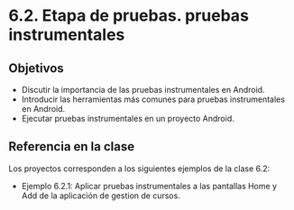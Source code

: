 # 6.2. Etapa de pruebas. pruebas instrumentales
## Objetivos
- Discutir la importancia de las pruebas instrumentales en Android.
- Introducir las herramientas más comunes para pruebas instrumentales en Android.
- Ejecutar pruebas instrumentales  en un proyecto Android.

## Referencia en la clase
Los proyectos corresponden a los siguientes ejemplos de la clase 6.2:
- Ejemplo 6.2.1: Aplicar pruebas instrumentales a las pantallas Home y Add de la aplicación de gestion de cursos.



